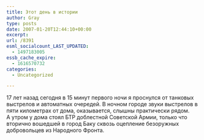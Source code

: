 ```yaml
---
title: Этот день в истории
author: Gray
type: posts
date: 2007-01-20T12:44:10+00:00
excerpt:
url: /8391
esml_socialcount_LAST_UPDATED:
  - 1497183005
essb_cache_expire:
  - 1616570732
categories:
  - Uncategorized

---
```








17 лет назад сегодня в 15 минут первого ночи я проснулся от танковых выстрелов и автоматных очередей. В ночном городе звуки выстрелов в пяти километрах от дома, оказывается, слышны практически рядом.  
А утром у дома стоял БТР доблестной Советской Армии, только что вторично вошедшей в город Баку сквозь оцепление безоружных добровольцев из Народного Фронта.